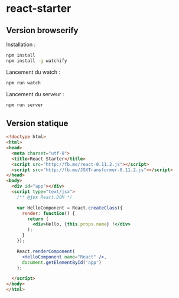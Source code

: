 react-starter
=============

Version browserify
------------------

Installation :
```bash
npm install
npm install -g watchify
```

Lancement du watch :
```bash
npm run watch
```

Lancement du serveur :
```bash
npm run server
```

Version statique
----------------

```html
<!doctype html>
<html>
<head>
  <meta charset="utf-8">
  <title>React Starter</title>
  <script src="http://fb.me/react-0.11.2.js"></script>
  <script src="http://fb.me/JSXTransformer-0.11.2.js"></script>
</head>
<body>
  <div id="app"></div>
  <script type="text/jsx">
    /** @jsx React.DOM */

    var HelloComponent = React.createClass({
      render: function() {
        return (
          <div>Hello, {this.props.name} !</div>
        );
      }
    });

    React.renderComponent(
      <HelloComponent name="React" />,
      document.getElementById('app')
    );

  </script>
</body>
</html>
```